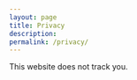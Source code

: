 ```yaml
---
layout: page
title: Privacy
description:
permalink: /privacy/
---
```


This website does not track you.
